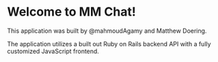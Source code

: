 # Welcome to MM Chat!

This application was built by @mahmoudAgamy and Matthew Doering.

The application utilizes a built out Ruby on Rails backend API with a fully customized JavaScript frontend.

